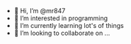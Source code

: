 - 👋 Hi, I’m @mr847
- 👀 I’m interested in programming
- 🌱 I’m currently learning lot's of things
- 💞️ I’m looking to collaborate on ...

<!---
mr847/mr847 is a ✨ special ✨ repository because its `README.md` (this file) appears on your GitHub profile.
You can click the Preview link to take a look at your changes.
--->
